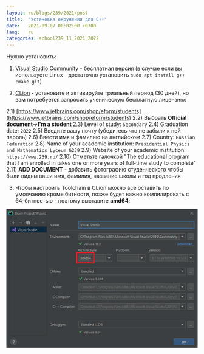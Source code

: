 ```yaml
---
layout: ru/blogs/239/2021/post
title:  "Установка окружения для C++"
date:   2021-09-07 00:02:00 +0300
lang:   ru
categories: school239_11_2021_2022
---
```


Нужно установить:

1) [Visual Studio Community](https://visualstudio.microsoft.com/vs/community/) - бесплатная версия (в случае если вы используете Linux - достаточно установить ```sudo apt install g++ cmake git```)

2) [CLion](https://www.jetbrains.com/clion/) - установите и активируйте триальный период (30 дней), но вам потребуется запросить ученическую бесплатную лицензию:

2.1) [https://www.jetbrains.com/shop/eform/students](https://www.jetbrains.com/shop/eform/students)
2.2) Выбрать **Official document**->**I'm a student**
2.3) Level of study: ```Secondary```
2.4) Graduation date: ```2022```
2.5) Введите вашу почту (убедитесь что не забыли к ней пароль)
2.6) Ввести имя и фамилию на английском
2.7) Country: ```Russian Federation```
2.8) Name of your academic institution: ```Presidential Physics and Mathematics Lyceum №239```
2.9) Website of your academic institution: ```https://www.239.ru/```
2.10) Отметьте галочкой "The educational program that I am enrolled in takes one or more years of full-time study to complete"
2.11) **ADD DOCUMENT** - добавить фотографию студенческого чтобы были видны ваши имя, фамилия, название школы и год продления

3) Чтобы настроить Toolchain в CLion можно все оставить по умолчанию кроме битности, позже будет важно компилировать с 64-битностью - поэтому выставите **amd64**:

![Clion MSVC toolchain architecture - amd64](/static/2021/09/08/clion_toolchain_amd64.png)
